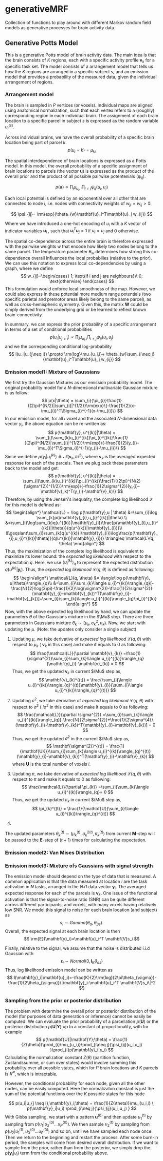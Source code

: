 # generativeMRF
Collection of functions to play around with different Markov random field models as generative processes for brain activity data.

## Generative Potts Model
This is a generative Potts model of brain activity data. The main idea is that the brain consists of $K$ regions, each with a specific activity profile $\mathbf{v}_k$ for a specific task set. The model consists of a arrangement model that tells us how the $K$ regions are arranged in a specific subject $s$, and an emission model that provides a probability of the measured data, given the individual arrangement of regions.

### Arrangement model
The brain is sampled in $P$ vertices (or voxels). Individual maps are aligned using anatomical normalization, such that each vertex refers to a (roughly) corresponding region in each individual brain. The assignment of each brain location to a specific parcel in subject $s$ is expressed as the random variable $u_i^{(s)}$.

Across individual brains, we have the overall probability of a specific brain location being part of parcel $k$.
$$
p(u_i = k) = \mu_{ki}
$$

The spatial interdependence of brain locations is expressed as a Potts model. In this model, the overall probability of a specific assignment of brain locations to parcels (the vector $\mathbf{u}$) is expressed as the product of the overall prior and the product of all possible pairwise potentenials ($\psi_{ij}$). 

$$
p(\mathbf{u}) \propto \prod_{i}\mu_{u_i,i}\prod_{i\neq j}{\psi_{ij}(u_i,u_j) }
$$

Each local potential is defined by an exponential over all other that are connected to node $i$, i.e. nodes with connectivity weights of $w_{ji}=w_{ij}>0$.

$$
\psi_{ij}=  \rm{exp}(\theta_{w}\mathbf{u}_i^T\mathbf{u}_j w_{ij})
$$

Where we have introduced a one-hot encoding of $u_i$ with a $K$ vector of indicator variables $\mathbf{u}_i$ , such that $\mathbf{u}_i^T\mathbf{u}_j = 1$ if $u_i = u_j$ and $0$ otherwise.

The spatial co-dependence across the entire brain is therefore expressed with the pairwise weights $w$ that encode how likely two nodes belong to the same parcel. The temperature parameter $\theta_w$ determines how strong this co-dependence overall influences the local probabilies (relative to the prior). We can use this notation to express local co-dependencies by using a graph, where we define 
$$
w_{ij}=\begin{cases}
1; \text{if i and j are neighbours}\\
0; \text{otherwise}
\end{cases}
$$
This formulation would enforce local smoothness of the map. However, we could also express in these potential more medium range potentials (two specific parietal and premotor areas likely belong to the same parcel), as well as cross-hemispheric symmetry. Given this, the matrix $\mathbf{W}$ could be simply derived from the underlying grid or be learned to reflect known brain-connectivity. 

In summary, we can express the prior probability of a specific arrangement in terms of a set of conditional probabilities 
$$
p(u_i|u_{j\neq i}) \propto \prod_{i}\mu_{u_i,i}\prod_{i\neq j}{\psi_{ij}(u_i,u_j) }
$$
  and we the corresponding conditional log-probability
$$
l(u_i|u_{j\neq i}) \propto \rm{log}\mu_{u_i,i}+ \theta_{w}\sum_{i\neq j}{\mathbf{u}_i^T\mathbf{u}_j w_{ij}}
$$

### Emission model1: Mixture of Gaussians

We first try the Gaussian Mixtures as our emission probability model. The original probability model for a $N$-dimensional multivariate Gaussian mixture is as follow:
$$
p(x|\theta) = \sum_{i}{\pi_{i}}\frac{1}{(2\pi)^{N/2}|\sum_{i}|^{1/2}}\rm{exp}\{-\frac{1}{2}(x-\mu_{i})^T\Sigma_{i}^{-1}(x-\mu_{i})\}
$$
In our emission model, for all $i$ voxel and the associated $N$-dimensional data vector $y_{i}$, the above equation can be re-written as:
$$
p(\mathbf{y}, u^{(k)}|\theta) = \sum_{i}\sum_{k}u_{i}^{(k)}\pi_{i}^{(k)}\frac{1}{(2\pi)^{N/2}|\sum_{i}|^{1/2}}\rm{exp}\{-\frac{1}{2}(y_{i}-\mu_{i})^T\Sigma_{i}^{-1}(y_{i}-\mu_{i})\}
$$
Since we define $p(y_{i}|u_{i}^{(k)}) \triangleq \mathcal{N}(\mathbf{v}_k,\,I\sigma^{2})$, where $\mathbf{v}_k$ is the averaged expected response for each of the parcels. Then we plug back these parameters back to the model and get:
$$
p(\mathbf{y}, u^{(k)}|\theta) = \sum_{i}\sum_{k}u_{i}^{(k)}\pi_{i}^{(k)}\frac{1}{(2\pi)^{N/2}(\sigma^{2})^{1/2}}\rm{exp}\{-\frac{1}{2\sigma^{2}}(y_{i}-\mathbf{v}_k)^T(y_{i}-\mathbf{v}_k)\}
$$
Therefore, by using the Jensen's inequality, the complete log likelihood $\mathcal{L}$ for this model is defined as:
$$
\begin{align*}
\mathcal{L} = \log p(\mathbf{y},u | \theta)
&=\sum_{i}\log \sum_{k}p(\mathbf{y}_{i},u_{i}^{(k)}|\theta) \\ 
&=\sum_{i}\log\sum_{k}q(u^{(k)}|\mathbf{y}_{i})\frac{p(\mathbf{y}_{i},u_{i}^{(k)}|\theta)}{q(u^{(k)}|\mathbf{y}_{i})}\\
&\geqslant\sum_{i}\sum_{k}q(u^{(k)}|\mathbf{y}_{i})\log\frac{p(\mathbf{y}_{i},u_{i}^{(k)}|\theta)}{q(u^{(k)}|\mathbf{y}_{i})} \triangleq \mathcal{L}(q, \theta)
\end{align*}
$$
Thus, the maximization of the complete log likelihood is equivalent to maximize its lower bound: the *expected log likelihood* with respect to the expectation $q$. Here, we use $\langle u_{i}^{(k)}\rangle_{q}$ to represent the expected distribution $q(u^{(k)}|\mathbf{y}_{i})$. Thus, the *expected log likelihood* $\mathcal{L}(q, \theta)$ is defined as following:
$$
\begin{align*}
\mathcal{L}(q, \theta) &= \langle\log p(\mathbf{y}, u|\theta)\rangle_{q}\\
&=\sum_{i}\sum_{k}\langle u_{i}^{(k)}\rangle_{q}[-\frac{N}{2}\log(2\pi)-\frac{1}{2}\log(\sigma^{2})-\frac{1}{2\sigma^{2}}(\mathbf{y}_{i}-\mathbf{v}_{k})^T(\mathbf{y}_{i}-\mathbf{v}_{k})]+\sum_{i}\sum_{k}\langle u_{i}^{(k)}\rangle_{q}\pi_{i}^{(k)}
\end{align*}
$$
Now, with the above expected log likelihood by hand, we can update the parameters $\theta$ of the Gaussians mixture in the $\Mu$ step. There are three parameters in Gaussians mixture $\theta_{k}\sim(\mu_{k},\sigma^{2}_{k},\pi_{k})$. Now, we start with updating the $\mu$. (Note: the updates only consider a single subject)

1. Updating $\mu$, we take derivative of *expected log likelihood* $\mathcal{L}(q, \theta)$ with respect to $\mu_{k}$ ( $\mathbf{v}_{k}$ in this case) and make it equals to 0 as following:
   $$
   \frac{\mathcal{L}}{\partial \mathbf{v}_{k}} =\frac{1}{\sigma^{2}}\sum_{i}\sum_{k}\langle u_{i}^{(k)}\rangle_{q}(\mathbf{y}_{i}-\mathbf{v}_{k}) = 0
   $$
   Thus, we get the updated $\mathbf{v}_{k}$ in current $\Mu$ step as, 
   $$
   \mathbf{v}_{k}^{(t)} = \frac{\sum_{i}\langle u_{i}^{(k)}\rangle_{q}^{(t)}\mathbf{y}_{i}}{\sum_{i}\langle u_{i}^{(k)}\rangle_{q}^{(t)}}
   $$

2. Updating $\sigma^{2}$, we take derivative of *expected log likelihood* $\mathcal{L}(q, \theta)$ with respect to $\sigma^{2}$ ( $I\sigma^{2}$ in this case) and make it equals to 0 as following:
   $$
   \frac{\mathcal{L}}{\partial \sigma^{2}} =\sum_{i}\sum_{k}\langle u_{i}^{(k)}\rangle_{q}[-\frac{N}{2\sigma^{2}}+\frac{1}{2\sigma^{4}}(\mathbf{y}_{i}-\mathbf{v}_{k})^T(\mathbf{y}_{i}-\mathbf{v}_{k})] = 0
   $$
   Thus, we get the updated $\sigma^{2}$ in the current $\Mu$ step as,
   $$
   \mathbf{\sigma^{2}}^{(t)} = \frac{1}{\mathbf{UK}}\sum_{i}\sum_{k}\langle u_{i}^{(k)}\rangle_{q}^{(t)}(\mathbf{y}_{i}-\mathbf{v}_{k})^T(\mathbf{y}_{i}-\mathbf{v}_{k})
   $$
   where $\mathbf{U}$ is the total number of voxels $i$.

3. Updating $\pi$, we take derivative of *expected log likelihood* $\mathcal{L}(q, \theta)$ with respect to $\pi$ and make it equals to 0 as following:
   $$
   \frac{\mathcal{L}}{\partial \pi_{k}} =\sum_{i}\sum_{k}\langle u_{i}^{(k)}\rangle_{q}= 0
   $$
   Thus, we get the updated $\pi_{k}$ in current $\Mu$ step as, 
   $$
   \pi_{k}^{(t)} = \frac{1}{\mathbf{U}}\sum_{i}\langle u_{i}^{(k)}\rangle_{q}^{(t)}
   $$

4. 

The updated parameters $\theta_{k}^{(t)}\sim(\mu_{k}^{(t)},{\sigma^{2}_{k}}^{(t)},\pi_{k}^{(t)})$ from current $\mathbf{M}$-step will be passed to the $\mathbf{E}$-step of $(t+1)$ times for calculating the expectation.

### Emission model2: Van Mises Distribution

### Emission model3: Mixture ofs Gaussians with signal strength

The emission model should depend on the type of data that is measured. A common application is that the data measured at location $i$ are the task activation in $N$ tasks, arranged in the $Nx1$ data vector $\mathbf{y}_i$. The averaged expected response for each of the parcels is $\mathbf{v}_k$. One issue of the functional activation is that the signal-to-noise ratio (SNR) can be quite different across different participants, and voxels, with many voxels having relatively low SNR. We model this signal to noise for each brain location (and subject) as 
$$
s_i \sim Gamma(\theta_\alpha,\theta_{\beta s}).
$$
Overall, the expected signal at each brain location is then 
$$
\rm{E}(\mathbf{y}_i)=\mathbf{u}_i^T \mathbf{V}s_i
$$


Finally, relative to the signal, we assume that the noise is distributed i.i.d Gaussian with: 
$$
\boldsymbol{\epsilon}_i \sim Normal(0,\mathbf{I}_K\theta_{\sigma s})
$$
 Thus, log likelihood emission model can be written as 
$$
l(\mathbf{y}_i|\mathbf{u}_i)=-\frac{K}{2}\rm{log}(2\pi\theta_{\sigma})-\frac{1}{2\theta_{\sigma}}\|\mathbf{y}_i-\mathbf{u}_i^T \mathbf{V}s_i\|^2
$$

### Sampling from the prior or posterior distribution
The problem with determine the overall prior or posterior distribution of the model (for purposes of data generation or inference) cannot be easily be computed. We can evaluate the prior probability of a parcellation $p(\mathbf{U})$ or the posterior distribution $p(\mathbf{U}|\mathbf{Y})$ up to a constant of proportionality, with for example 
$$
p(\mathbf{U}|\mathbf{Y};\theta) = \frac{1}{Z(\theta)}\prod_{i}\mu_{u_i,i}\prod_{i\neq j}{\psi_{ij}(u_i,u_j) }\prod_{i}p(\mathbf{y}_i|u_i)
$$
Calculating the normalization constant $Z(\theta)$ (partition function, Zustandssumme, or sum over states) would involve summing this probability over all possible states, which for $P$ brain locations and $K$ parcels is $K^P$, which is intractable. 

However, the conditional probability for each node, given all the other nodes, can be easily computed. Here the normalizaton constant is just the sum of the potential functions over the $K$ possible states for this node

$$
p(u_i|u_{j \neq i},\mathbf{y}_i;\theta) = \frac{1}{Z(\theta)}\mu_{u_i,i} \; p(\mathbf{y}_i|u_i) \prod_{i\neq j}{\psi_{ij}(u_i,u_j) }
$$
With Gibbs sampling, we start with a pattern $\mathbf{u}^{(0)}$ and then update $u_1^{(1)}$ by sampling from $p(u_1|u_2^{(0)}...u_P^{(0)})$. We then sample $u_2^{(1)}$ by sampling from $p(u_2|u_1^{(1)}, u_3^{(0)}...u_P^{(0)})$ and so on, until we have sampled each node once. Then we return to the beginning and restart the process. After some burn-in period, the samples will come from desired overall distribution. If we want to sample from the prior, rather than from the posterior, we simply drop the $p(\mathbf{y}_i|u_i)$ term from the conditional probability above. 



